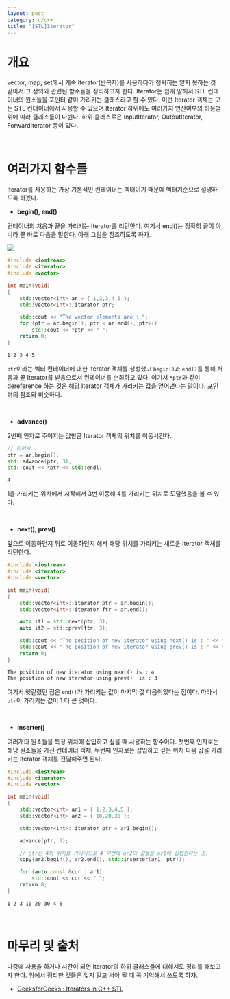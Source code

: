 ```yaml
---
layout: post
category: c/c++
title: "[STL]Iterator"
---
```


# 개요

vector, map, set에서 계속 Iterator(반복자)를 사용하다가 정확히는 알지 못하는 것 같아서 그 정의와 관련된 함수들을 정리하고자 한다. Iterator는 쉽게 말해서 STL 컨테이너의 원소들을 포인터 같이 가리키는 클래스라고 할 수 있다. 이런 Iterator 객체는 모든 STL 컨테이너에서 사용할 수 있으며 Iterator 하위에도 여러가지 연산여부의 허용범위에 따라 클래스들이 나뉜다. 하위 클래스로은 InputIterator, OutputIterator, ForwardIterator 등이 있다.

<br>

# 여러가지 함수들

Iterator를 사용하는 가장 기본적인 컨테이너는 벡터이기 때문에 벡터기준으로 설명하도록 하겠다.

* **begin(), end()**

컨테이너의 처음과 끝을 가리키는 Iterator를 리턴한다. 여기서 end()는 정확히 끝이 아니라 끝 바로 다음을 말한다. 아래 그림을 참조하도록 하자.

<img src="http://upload.cppreference.com/mwiki/images/1/1b/range-begin-end.svg">

```c++
#include <iostream>
#include <iterator>
#include <vector>

int main(void)
{
	std::vector<int> ar = { 1,2,3,4,5 };
	std::vector<int>::iterator ptr;

	std::cout << "The vector elements are : ";
	for (ptr = ar.begin(); ptr < ar.end(); ptr++)
		std::cout << *ptr << " ";
	return 0;
}
```

```
1 2 3 4 5
```

`ptr`이라는 벡터 컨테이너에 대한 Iterator 객체를 생성했고 `begin()`과 `end()`를 통해 처음과 끝 Iterator를 받음으로서 컨테이너를 순회하고 있다. 여기서 `*ptr`과 같이 dereference 하는 것은 해당 Iterator 객체가 가리키는 값을 얻어낸다는 말이다. 포인터의 참조와 비슷하다.

<br>

* **advance()**

2번째 인자로 주어지는 값만큼 Iterator 객체의 위치를 이동시킨다.

```c++
// 이어서...
ptr = ar.begin();
std::advance(ptr, 3);
std::cout << *ptr << std::endl;
```

```
4
```

1을 가리키는 위치에서 시작해서 3번 이동해 4를 가리키는 위치로 도달했음을 볼 수 있다.

<br>

* **next(), prev()**

앞으로 이동하던지 뒤로 이동하던지 해서 해당 위치를 가리키는 새로운 Iterator 객체를 리턴한다.

```c++
#include <iostream>
#include <iterator>
#include <vector>

int main(void)
{
	std::vector<int>::iterator ptr = ar.begin();
	std::vector<int>::iterator ftr = ar.end();

	auto it1 = std::next(ptr, 3);
	auto it2 = std::prev(ftr, 3);

	std::cout << "The position of new iterator using next() is : " << *it1 << std::endl;
	std::cout << "The position of new iterator using prev() is : " << *it2 << std::endl;
	return 0;
}
```

```
The position of new iterator using next() is : 4 
The position of new iterator using prev()  is : 3 
```

여기서 헷갈렸던 점은 `end()`가 가리키는 값이 마지막 값 다음이었다는 점이다. 따라서 `ptr`이 가리키는 값이 1 더 큰 것이다.

<br>

* **inserter()**

여러개의 원소들을 특정 위치에 삽입하고 싶을 때 사용하는 함수이다. 첫번째 인자로는 해당 원소들을 가진 컨테이너 객체, 두번째 인자로는 삽입하고 싶은 위치 다음 값을 가리키는 Iterator 객체를 전달해주면 된다.

```c++
#include <iostream>
#include <iterator>
#include <vector>

int main(void)
{
	std::vector<int> ar1 = { 1,2,3,4,5 };
	std::vector<int> ar2 = { 10,20,30 };

	std::vector<int>::iterator ptr = ar1.begin();

	advance(ptr, 3);

    // ptr은 4의 위치를 가리키므로 4 이전에 ar2의 값들을 ar1에 삽입한다는 것!
	copy(ar2.begin(), ar2.end(), std::inserter(ar1, ptr));

	for (auto const &cur : ar1)
		std::cout << cur << " ";
	return 0;
}
```

```
1 2 3 10 20 30 4 5
```

<br>

# 마무리 및 출처

나중에 사용을 하거나 시간이 되면 Iterator의 하위 클래스들에 대해서도 정리를 해보고자 한다. 위에서 정리한 것들은 잊지 말고 써야 될 때 꼭 기억해서 쓰도록 하자.

* [GeeksforGeeks : Iterators in C++ STL](https://www.geeksforgeeks.org/iterators-c-stl/)